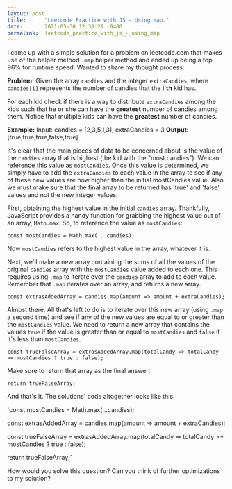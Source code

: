 ```yaml
---
layout: post
title:      "Leetcode Practice with JS - Using map."
date:       2021-05-30 12:38:29 -0400
permalink:  leetcode_practice_with_js_-_using_map
---
```



I came up with a simple solution for a problem on leetcode.com that makes use of the helper method `.map` helper method and ended up being a top 96% for runtime speed. Wanted to share my thought process:

**Problem:** Given the array `candies`  and the integer `extraCandies`, where `candies[i]`  represents the number of candies that the **i'th** kid has.

For each kid check if there is a way to distribute `extraCandies` among the kids such that he or she can have the **greatest** number of candies among them. Notice that multiple kids can have the **greatest** number of candies.

**Example:** Input: candies = [2,3,5,1,3], extraCandies = 3
**Output:** [true,true,true,false,true] 

It's clear that the main pieces of data to be concerned about is the value of the `candies` array that is highest (the kid with the "most candies"). We can reference this value as `mostCandies`. Once this value is determined, we simply have to add the `extraCandies` to each value in the array to see if any of these new values are now higher than the initial mostCandies value. Also we must make sure that the final array to be returned has 'true' and 'false' values and not the new integer values.

First, obtaining the highest value in the initial `candies` array. Thankfully, JavaScript provides a handy function for grabbing the highest value out of an array, `Math.max`. So, to reference the value as `mostCandies`:

`const mostCandies = Math.max(...candies);`

Now `mostCandies` refers to the highest value in the array, whatever it is. 

Next, we'll make a new array containing the sums of all the values of the original `candies` array with the `mostCandies` value added to each one. This requires using `.map` to iterate over the `candies` array to add to each value. Remember that `.map` iterates over an array, and returns a new array.

`const extrasAddedArray = candies.map(amount => amount + extraCandies);`

Almost there. All that's left to do is to iterate over this new array (using `.map` a second time) and see if any of the new values are equal to or greater than the `mostCandies` value. We need to return a new array that contains the values `true` if the value is greater than or equal to `mostCandies` and `false` if it's less than `mostCandies`. 

`const trueFalseArray = extrasAddedArray.map(totalCandy => totalCandy >= mostCandies ? true : false);`

Make sure to return that array as the final answer:

`return trueFalseArray;`

And that's it. The solutions' code altogether looks like this:


`const mostCandies = Math.max(...candies);

const extrasAddedArray = candies.map(amount => amount + extraCandies);

const trueFalseArray = extrasAddedArray.map(totalCandy => totalCandy >= mostCandies ? true : false);

return trueFalseArray;`


How would you solve this question? Can you think of further optimizations to my solution?
